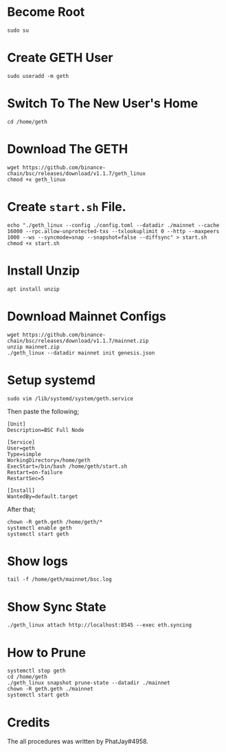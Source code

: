 # Become Root
```
sudo su
```

# Create GETH User
```
sudo useradd -m geth
```

# Switch To The New User's Home
```
cd /home/geth
```

# Download The GETH
```
wget https://github.com/binance-chain/bsc/releases/download/v1.1.7/geth_linux
chmod +x geth_linux
```

# Create `start.sh` File.
```
echo "./geth_linux --config ./config.toml --datadir ./mainnet --cache 16000 --rpc.allow-unprotected-txs --txlookuplimit 0 --http --maxpeers 1000 --ws --syncmode=snap --snapshot=false --diffsync" > start.sh
chmod +x start.sh
```

# Install Unzip
```
apt install unzip
```

# Download Mainnet Configs
```
wget https://github.com/binance-chain/bsc/releases/download/v1.1.7/mainnet.zip
unzip mainnet.zip
./geth_linux --datadir mainnet init genesis.json
```

# Setup systemd
```
sudo vim /lib/systemd/system/geth.service
```

Then paste the following;

```
[Unit]
Description=BSC Full Node

[Service]
User=geth
Type=simple
WorkingDirectory=/home/geth
ExecStart=/bin/bash /home/geth/start.sh
Restart=on-failure
RestartSec=5

[Install]
WantedBy=default.target
```

After that;

```
chown -R geth.geth /home/geth/*
systemctl enable geth
systemctl start geth
```

# Show logs
```
tail -f /home/geth/mainnet/bsc.log
```

# Show Sync State
```
./geth_linux attach http://localhost:8545 --exec eth.syncing
```

# How to Prune
```
systemctl stop geth 
cd /home/geth
./geth_linux snapshot prune-state --datadir ./mainnet
chown -R geth.geth ./mainnet
systemctl start geth
```

# Credits
The all procedures was written by PhatJay#4958.
